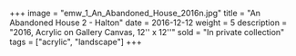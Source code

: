 +++
image = "emw_1_An_Abandoned_House_2016n.jpg"
title = "An Abandoned House 2 - Halton"
date = 2016-12-12
weight = 5
description = "2016, Acrylic on Gallery Canvas, 12'' x 12''"
sold = "In private collection"
tags = ["acrylic", "landscape"]
+++
